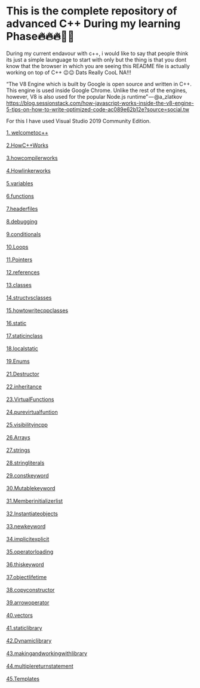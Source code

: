 <h1>This is the complete repository of advanced C++ During my learning Phase🔥🔥🔥🚀🚀</h1>

During my current endavour with c++, i would like to say that people think its just a simple launguage to start with only but the thing is that you dont know that the browser in which you are seeing this README file is actually working on top of C++ 😉😉 Dats Really CooL NA!!!

“The V8 Engine which is built by Google is open source and written in C++. This engine is used inside Google Chrome. Unlike the rest of the engines, however, V8 is also used for the popular Node.js runtime” — @a_zlatkov https://blog.sessionstack.com/how-javascript-works-inside-the-v8-engine-5-tips-on-how-to-write-optimized-code-ac089e62b12e?source=social.tw 

For this I have used Visual Studio 2019 Community Edition. 

<a href="1. welcometoc++" target="_blank">1. welcometoc++</a></br></br>
<a href="2..HowC++Works" target="_blank">2.HowC++Works</a></br></br>
<a href="3.howcompilerworks" target="_blank">3.howcompilerworks</a></br></br>
<a href="4.Howlinkerworks" target="_blank">4.Howlinkerworks</a></br></br>
<a href="5.variables" target="_blank">5.variables</a></br></br>
<a href="6.functions" target="_blank">6.functions</a></br></br>
<a href="7.headerfiles" target="_blank">7.headerfiles</a></br></br>
<a href="8.debugging" target="_blank">8.debugging</a></br></br>
<a href="9.conditionals" target="_blank">9.conditionals</a></br></br>
<a href="10.Loops" target="_blank">10.Loops</a></br></br>
<a href="11.Pointers" target="_blank">11.Pointers</a></br></br>
<a href="12.references" target="_blank">12.references</a></br></br>
<a href="13.classes" target="_blank">13.classes</a></br></br>
<a href="14.structvsclasses" target="_blank">14.structvsclasses</a></br></br>
<a href="15.howtowritecppclasses" target="_blank">15.howtowritecppclasses</a></br></br>
<a href="16.static" target="_blank">16.static</a></br></br>
<a href="17.staticinclass" target="_blank">17.staticinclass</a></br></br>
<a href="18.localstatic" target="_blank">18.localstatic</a></br></br>
<a href="19.Enums" target="_blank">19.Enums</a></br></br>
<a href="21.Destructor" target="_blank">21.Destructor</a></br></br>
<a href="22.inheritance" target="_blank">22.inheritance</a></br></br>
<a href="23.VirtualFunctions" target="_blank">23.VirtualFunctions</a></br></br>
<a href="24.purevirtualfuntion" target="_blank">24.purevirtualfuntion</a></br></br>
<a href="25.visibilityincpp" target="_blank">25.visibilityincpp</a></br></br>
<a href="26.Arrays" target="_blank">26.Arrays</a></br></br>
<a href="27.strings" target="_blank">27.strings</a></br></br>
<a href="28.stringliterals" target="_blank">28.stringliterals</a></br></br>
<a href="29.constkeyword" target="_blank">29.constkeyword</a></br></br>
<a href="30.Mutablekeyword" target="_blank">30.Mutablekeyword</a></br></br>
<a href="31.Memberinitializerlist" target="_blank">31.Memberinitializerlist</a></br></br>
<a href="32.Instantiateobjects" target="_blank">32.Instantiateobjects</a></br></br>
<a href="33.newkeyword" target="_blank">33.newkeyword</a></br></br>
<a href="34.implicitexplicit" target="_blank">34.implicitexplicit</a></br></br>
<a href="35.operatorloading" target="_blank">35.operatorloading</a></br></br>
<a href="36.thiskeyword" target="_blank">36.thiskeyword</a></br></br>
<a href="37.objectlifetime" target="_blank">37.objectlifetime</a></br></br>
<a href="38.copyconstructor" target="_blank">38.copyconstructor</a></br></br>
<a href="39.arrowoperator" target="_blank">39.arrowoperator</a></br></br>
<a href="40.vectors" target="_blank">40.vectors</a></br></br>
<a href="41.staticlibrary" target="_blank">41.staticlibrary</a></br></br>
<a href="42.Dynamiclibrary" target="_blank">42.Dynamiclibrary</a></br></br>
<a href="43.makingandworkingwithlibrary" target="_blank">43.makingandworkingwithlibrary</a></br></br>
<a href="44.multiplereturnstatement" target="_blank">44.multiplereturnstatement</a></br></br>
<a href="45.Templates" target="_blank">45.Templates</a></br></br>

